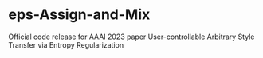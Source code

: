 # eps-Assign-and-Mix
Official code release for AAAI 2023 paper User-controllable Arbitrary Style Transfer via Entropy Regularization
